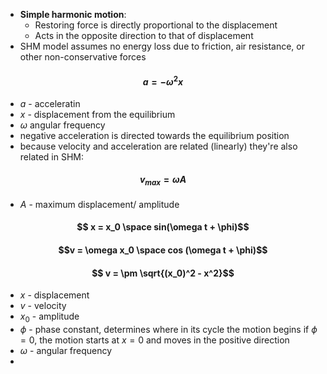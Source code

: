 - **Simple harmonic motion**:
	- Restoring force is directly proportional to the displacement
	- Acts in the opposite direction to that of displacement
- SHM model assumes no energy loss due to friction, air resistance, or other non-conservative forces
#### $$ a = - \omega^2 x$$
- $a$ - acceleratin
- $x$ - displacement from the equilibrium
- $\omega$ angular frequency
- negative acceleration is directed towards the equilibrium position
- because velocity and acceleration are related (linearly) they're also related in SHM:
#### $$v_{max} = \omega A$$
- $A$ - maximum displacement/ amplitude
#### $$ x = x_0 \space sin(\omega t + \phi)$$
#### $$v = \omega x_0 \space cos (\omega t + \phi)$$
#### $$ v = \pm \sqrt{(x_0)^2 - x^2}$$
- $x$ - displacement 
- $v$ - velocity
- $x_0$ - amplitude
- $\phi$ - phase constant, determines where in its cycle the motion begins if $\phi = 0$, the motion starts at $x= 0$ and moves in the positive direction
- $\omega$ - angular frequency 
-


